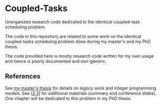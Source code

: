Coupled-Tasks
=============

Unorganized research code dedicated to the identical coupled-task
scheduling problem.

The code in this repository are related to some work on the identical
coupled-tasks scheduling problem done during my master's and my PhD thesis.

The code provided here is mostly research code written for my own usage
and hence is poorly documented and non-generic.

References
----------
See [my master's thesis][1] for details on *legacy* work and integer
programming models. See [[2],[3]] for additional materials (summary and
conference slides). One chapter will be dedicated to this problem in
my PhD thesis.

[1]: http://hal.archives-ouvertes.fr/hal-00627902       "master's thesis"
[2]: http://hal.archives-ouvertes.fr/hal-00764551       "ROADEF"
[3]: http://hal.archives-ouvertes.fr/hal-00764584       "ISCO"
